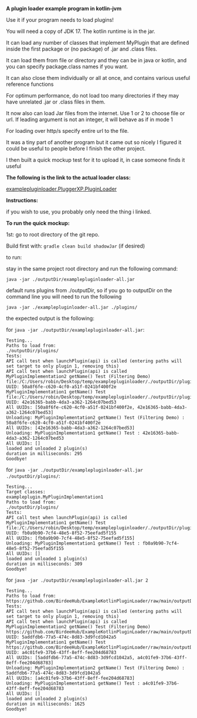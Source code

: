 **A plugin loader example program in kotlin-jvm**

Use it if your program needs to load plugins!

You will need a copy of JDK 17. The kotlin runtime is in the jar.

It can load any number of classes that implement MyPlugin that are defined inside the first package or (no package) of .jar and .class files.

It can load them from file or directory and they can be in java or kotlin, and you can specify package.class names if you want.

It can also close them individually or all at once, and contains various useful reference functions

For optimum performance, do not load too many directories if they may have unrelated .jar or .class files in them.

It now also can load Jar files from the internet. Use 1 or 2 to choose file or url. If leading argument is not an integer, it will behave as if in mode 1

For loading over http/s specify entire url to the file.

It was a tiny part of another program but it came out so nicely I figured it could be useful to people before I finish the other project.

I then built a quick mockup test for it to upload it, in case someone finds it useful

**The following is the link to the actual loader class:**

[examplepluginloader.PluggerXP.PluginLoader](examplepluginloader/src/main/kotlin/examplepluginloader/PluggerXP/PluginLoader.kt)

**Instructions:**

if you wish to use, you probably only need the thing i linked.

**To run the quick mockup:**

1st: go to root directory of the git repo.

Build first with: ```gradle clean build shadowJar``` (if desired)

to run:

stay in the same project root directory and run the following command:

```java -jar ./outputDir/examplepluginloader-all.jar```

default runs plugins from ./outputDir, so if you go to outputDir on the command line you will need to run the following

```java -jar ./examplepluginloader-all.jar ./plugins/```

the expected output is the following:

for ```java -jar ./outputDir/examplepluginloader-all.jar```:
```
Testing...
Paths to load from:
./outputDir/plugins/
Tests:
API call test when launchPlugin(api) is called (entering paths will set target to only plugin 1, removing this)
API call test when launchPlugin(api) is called
MyPluginImplementation2 getName() Test (Filtering Demo)
file:/C:/Users/robin/Desktop/temp/examplepluginloader/./outputDir/plugins/exampleplugin.jar
UUID: 50a8f6fe-c620-4cf0-a51f-0241bf400f2e
MyPluginImplementation1 getName() Test
file:/C:/Users/robin/Desktop/temp/examplepluginloader/./outputDir/plugins/exampleplugin.jar
UUID: 42e16365-babb-4da3-a362-1264c07bed53
All UUIDs: [50a8f6fe-c620-4cf0-a51f-0241bf400f2e, 42e16365-babb-4da3-a362-1264c07bed53]
Unloading: MyPluginImplementation2 getName() Test (Filtering Demo) : 50a8f6fe-c620-4cf0-a51f-0241bf400f2e
All UUIDs: [42e16365-babb-4da3-a362-1264c07bed53]
Unloading: MyPluginImplementation1 getName() Test : 42e16365-babb-4da3-a362-1264c07bed53
All UUIDs: []
loaded and unloaded 2 plugin(s)
duration in milliseconds: 295
Goodbye!
```

for ```java -jar ./outputDir/examplepluginloader-all.jar ./outputDir/plugins/```:
```
Testing...
Target classes:
exampleplugin.MyPluginImplementation1
Paths to load from:
./outputDir/plugins/
Tests:
API call test when launchPlugin(api) is called
MyPluginImplementation1 getName() Test
file:/C:/Users/robin/Desktop/temp/examplepluginloader/./outputDir/plugins/exampleplugin.jar
UUID: fb0a9b90-7cf4-48e5-8f52-75eefad5f155
All UUIDs: [fb0a9b90-7cf4-48e5-8f52-75eefad5f155]
Unloading: MyPluginImplementation1 getName() Test : fb0a9b90-7cf4-48e5-8f52-75eefad5f155
All UUIDs: []
loaded and unloaded 1 plugin(s)
duration in milliseconds: 309
Goodbye!
```

for ```java -jar ./outputDir/examplepluginloader-all.jar 2```
```
Testing...
Paths to load from:
https://github.com/BirdeeHub/ExampleKotlinPluginLoader/raw/main/outputDir/plugins/exampleplugin.jar
Tests:
API call test when launchPlugin(api) is called (entering paths will set target to only plugin 1, removing this)
API call test when launchPlugin(api) is called
MyPluginImplementation2 getName() Test (Filtering Demo)
https://github.com/BirdeeHub/ExampleKotlinPluginLoader/raw/main/outputDir/plugins/exampleplugin.jar
UUID: 5addfdb6-77a5-474c-8d83-3d9fcd1042a5
MyPluginImplementation1 getName() Test
https://github.com/BirdeeHub/ExampleKotlinPluginLoader/raw/main/outputDir/plugins/exampleplugin.jar
UUID: a4c01fe9-37b6-43ff-8eff-fee204d68783
All UUIDs: [5addfdb6-77a5-474c-8d83-3d9fcd1042a5, a4c01fe9-37b6-43ff-8eff-fee204d68783]
Unloading: MyPluginImplementation2 getName() Test (Filtering Demo) : 5addfdb6-77a5-474c-8d83-3d9fcd1042a5
All UUIDs: [a4c01fe9-37b6-43ff-8eff-fee204d68783]
Unloading: MyPluginImplementation1 getName() Test : a4c01fe9-37b6-43ff-8eff-fee204d68783
All UUIDs: []
loaded and unloaded 2 plugin(s)
duration in milliseconds: 1625
Goodbye!
```